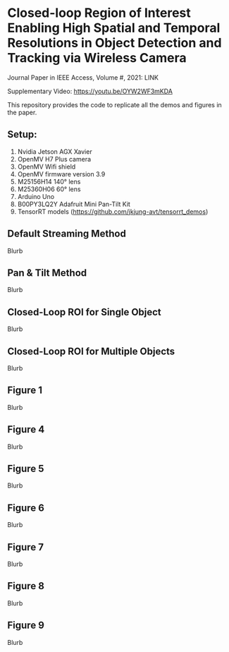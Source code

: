 # Closed-loop Region of Interest Enabling High Spatial and Temporal Resolutions in Object Detection and Tracking via Wireless Camera

Journal Paper in IEEE Access, Volume #, 2021: LINK

Supplementary Video: https://youtu.be/OYW2WF3mKDA

This repository provides the code to replicate all the demos and figures in the paper.

## Setup:
1. Nvidia Jetson AGX Xavier
2. OpenMV H7 Plus camera 
3. OpenMV Wifi shield 
4. OpenMV firmware version 3.9 
5. M25156H14 140° lens
6. M25360H06 60° lens
7. Arduino Uno
8. B00PY3LQ2Y Adafruit Mini Pan-Tilt Kit 
9. TensorRT models (https://github.com/jkjung-avt/tensorrt_demos)

## Default Streaming Method

Blurb

## Pan & Tilt Method

Blurb

## Closed-Loop ROI for Single Object

Blurb

## Closed-Loop ROI for Multiple Objects

Blurb

## Figure 1

Blurb

## Figure 4

Blurb

## Figure 5

Blurb

## Figure 6 

Blurb

## Figure 7

Blurb

## Figure 8

Blurb

## Figure 9

Blurb


